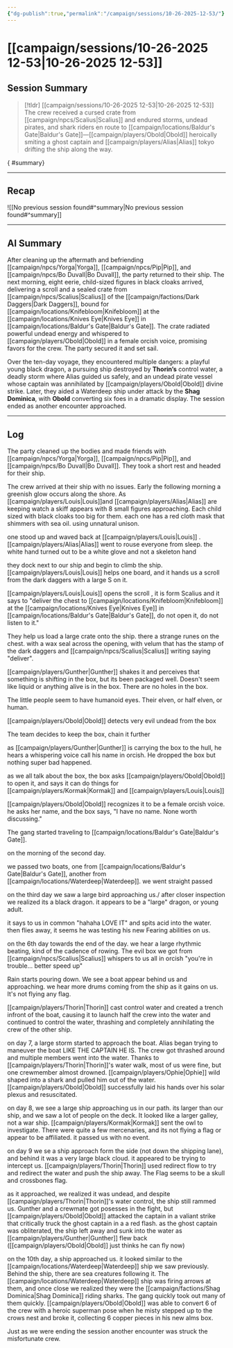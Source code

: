 ```yaml
---
{"dg-publish":true,"permalink":"/campaign/sessions/10-26-2025-12-53/"}
---
```


# [[campaign/sessions/10-26-2025 12-53\|10-26-2025 12-53]]

## Session Summary
> [!tldr] [[campaign/sessions/10-26-2025 12-53\|10-26-2025 12-53]]
> The crew received a cursed crate from [[campaign/npcs/Scalius\|Scalius]] and endured storms, undead pirates, and shark riders en route to [[campaign/locations/Baldur's Gate\|Baldur's Gate]]—[[campaign/players/Obold\|Obold]] heroically smiting a ghost captain and [[campaign/players/Alias\|Alias]] tokyo drifting the ship along the way.
>
{ #summary}


---


## Recap

![[No previous session found#^summary\|No previous session found#^summary]]


---

## AI Summary
After cleaning up the aftermath and befriending [[campaign/npcs/Yorga\|Yorga]], [[campaign/npcs/Pip\|Pip]], and [[campaign/npcs/Bo Duvall\|Bo Duvall]], the party returned to their ship. The next morning, eight eerie, child-sized figures in black cloaks arrived, delivering a scroll and a sealed crate from [[campaign/npcs/Scalius\|Scalius]] of the [[campaign/factions/Dark Daggers\|Dark Daggers]], bound for [[campaign/locations/Knifebloom\|Knifebloom]] at the [[campaign/locations/Knives Eye\|Knives Eye]] in [[campaign/locations/Baldur's Gate\|Baldur's Gate]]. The crate radiated powerful undead energy and whispered to [[campaign/players/Obold\|Obold]] in a female orcish voice, promising favors for the crew. The party secured it and set sail.

Over the ten-day voyage, they encountered multiple dangers: a playful young black dragon, a pursuing ship destroyed by **Thorin’s** control water, a deadly storm where Alias guided us safely, and an undead pirate vessel whose captain was annihilated by [[campaign/players/Obold\|Obold]] divine strike. Later, they aided a Waterdeep ship under attack by the **Shag Dominica**, with **Obold** converting six foes in a dramatic display. The session ended as another encounter approached.

---

## Log
The party cleaned up the bodies and made friends with [[campaign/npcs/Yorga\|Yorga]], [[campaign/npcs/Pip\|Pip]], and [[campaign/npcs/Bo Duvall\|Bo Duvall]]. They took a short rest and headed for their ship. 

The crew arrived at their ship with no issues. Early the following morning a greenish glow occurs along the shore. As [[campaign/players/Louis\|Louis]]and [[campaign/players/Alias\|Alias]] are keeping watch a skiff appears with 8 small figures approaching. Each child sized with black cloaks too big for them. each one has a red cloth mask that shimmers with sea oil. using unnatural unison. 

one stood up and waved back at [[campaign/players/Louis\|Louis]] . [[campaign/players/Alias\|Alias]] went to rouse everyone from sleep. the white hand turned out to be a white glove and not a skeleton hand

they dock next to our ship and begin to climb the ship.  [[campaign/players/Louis\|Louis]] helps one board, and it hands us a scroll from the dark daggers with a large S on it. 

[[campaign/players/Louis\|Louis]] opens the scroll , it is form Scalius and it says to "deliver the chest to [[campaign/locations/Knifebloom\|Knifebloom]] at the [[campaign/locations/Knives Eye\|Knives Eye]] in [[campaign/locations/Baldur's Gate\|Baldur's Gate]], do not open it, do not listen to it."

They help us load a large crate onto the ship. there a strange runes on the chest. with a wax seal across the opening, with velum that has the stamp of the dark daggers and [[campaign/npcs/Scalius\|Scalius]] writing saying "deliver". 


[[campaign/players/Gunther\|Gunther]] shakes it and perceives that something is shifting in the box, but its been packaged well. Doesn't seem like liquid or anything alive is in the box. There are no holes in the box. 

The little people seem to have humanoid eyes. Their elven, or half elven, or human. 

[[campaign/players/Obold\|Obold]] detects very evil undead from the box

The team decides to keep the box, chain it further

as [[campaign/players/Gunther\|Gunther]] is carrying the box to the hull, he hears a whispering voice call his name in orcish. He dropped the box but nothing super bad happened. 

as we all talk about the box, the box asks [[campaign/players/Obold\|Obold]] to open it, and says it can do things for [[campaign/players/Kormak\|Kormak]] and [[campaign/players/Louis\|Louis]] 

[[campaign/players/Obold\|Obold]] recognizes it to be a female orcish voice. he asks her name, and the box says, "I have no name. None worth discussing."

The gang started traveling to [[campaign/locations/Baldur's Gate\|Baldur's Gate]].

on the morning of the second day. 

we passed two boats, one from [[campaign/locations/Baldur's Gate\|Baldur's Gate]], another from [[campaign/locations/Waterdeep\|Waterdeep]]. we went straight passed

on the third day we saw a large bird approaching us./ after closer inspection we realized its a black dragon. it appears to be a "large" dragon, or young adult. 

it says to us in common "hahaha LOVE IT" and spits acid into the water.  then flies away, it seems he was testing his new Fearing abilities on us. 

on the 6th day towards the end of the day. we hear a large rhythmic beating, kind of the cadence of rowing. The evil box we got from [[campaign/npcs/Scalius\|Scalius]] whispers to us all in orcish "you're in trouble... better speed up"

Rain starts pouring down.  We see a boat appear behind us and approaching. we hear more drums coming from the ship as it gains on us. It's not flying any flag. 

[[campaign/players/Thorin\|Thorin]] cast control water and created a trench infront of the boat, causing it to launch half the crew into the water and continued to control the water, thrashing and completely annihilating the crew of the other ship. 

on day 7, a large storm started to approach the boat. Alias began trying to maneuver the boat LIKE THE CAPTAIN HE IS. The crew got thrashed around and multiple members went into the water. Thanks to [[campaign/players/Thorin\|Thorin]]'s water walk, most of us were fine, but one crewmember almost drowned. [[campaign/players/Ophie\|Ophie]] wild shaped into a shark and pulled him out of the water. [[campaign/players/Obold\|Obold]] successfully laid his hands over his solar plexus and resuscitated. 

on day 8,  we see a large ship approaching us in our path. its larger than our ship, and we saw a lot of people on the deck. It looked like a larger galley, not a war ship. [[campaign/players/Kormak\|Kormak]] sent the owl to investigate. There were quite a few mercenaries, and its not flying a flag or appear to be affiliated.  it passed us with no event. 

on day 9 we se a ship approach form the side (not down the shipping lane), and behind it was a very large black cloud. it appeared to be trying to intercept us. [[campaign/players/Thorin\|Thorin]] used redirect flow to try and redirect the water and push the ship away. The Flag seems to be a skull and crossbones flag. 

as it approached, we realized it was undead, and despite [[campaign/players/Thorin\|Thorin]]'s water control, the ship still rammed us. Gunther and a crewmate got posesses in the fight, but [[campaign/players/Obold\|Obold]] attacked the captain in a valiant strike that critically truck the ghost captain in a  a red flash. as the ghost captain was obliterated, the ship left away and sunk into the water as [[campaign/players/Gunther\|Gunther]] flew back ([[campaign/players/Obold\|Obold]] just thinks he can fly now)

on the 10th day, a ship approached us. it looked similar to the [[campaign/locations/Waterdeep\|Waterdeep]] ship we saw previously. Behind the ship, there are sea creatures following it. The [[campaign/locations/Waterdeep\|Waterdeep]] ship was firing arrows at them, and once close we realized they were the [[campaign/factions/Shag Dominica\|Shag Dominica]] riding sharks. The gang quickly took out many of them quickly. [[campaign/players/Obold\|Obold]] was able to convert 6 of the crew with a heroic superman pose when he misty stepped up to the crows nest and broke it, collecting 6 copper pieces in his new alms box. 

Just as we were ending the session another encounter was struck the misfortunate crew. 

